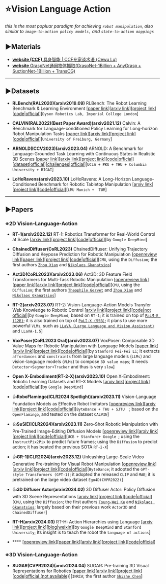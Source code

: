 # ⭐Vision Language Action
*this is the most popluar paradigm for achieving `robot manipulation`, also similar to `image-to-action policy models,` and `state-to-action mappings`*

## ▶Materials

* [**website (CCF)** 具身智能 | CCF专家谈术语 (Cewu Lu)](https://www.ccf.org.cn/Media_list/gzwyh/jsjsysdwyh/2023-07-22/794317.shtml)
* [**website** GraspNet通用物体抓取(GraspNet-1Billion + AnyGrasp + SuctionNet-1Billion + TransCG)](https://graspnet.net/index.html)

***

## ▶Datasets

* **RLBench(RAL2020)(arxiv2019.09)** RLBench: The Robot Learning Benchmark & Learning Environment [[paper link](https://ieeexplore.ieee.org/abstract/document/9001253)][[arxiv link](https://arxiv.org/abs/1909.12271)][[project link](https://sites.google.com/view/rlbench)][[code|official](https://github.com/stepjam/RLBench)][`Dyson Robotics Lab, Imperial College London`]

* **CALVIN(RAL2022)(Best Paper Award)(arxiv2021.12)** Calvin: A Benchmark for Language-conditioned Policy Learning for Long-horizon Robot Manipulation Tasks [[paper link](https://ieeexplore.ieee.org/abstract/document/9788026/)][[arxiv link](https://arxiv.org/abs/2112.03227)][[project link](http://calvin.cs.uni-freiburg.de/)][[code|official](https://github.com/mees/calvin)][`University of Freiburg, Germany`]

* **ARNOLD(ICCV2023)(arxiv2023.04)** ARNOLD: A Benchmark for Language-Grounded Task Learning with Continuous States in Realistic 3D Scenes [[paper link](https://openaccess.thecvf.com/content/ICCV2023/html/Gong_ARNOLD_A_Benchmark_for_Language-Grounded_Task_Learning_with_Continuous_States_ICCV_2023_paper.html)][[arxiv link](https://arxiv.org/abs/2304.04321)][[project link](https://arnold-benchmark.github.io/)][[code|official](https://github.com/arnold-benchmark/arnold)][[dataset|official](https://drive.google.com/drive/folders/1yaEItqU9_MdFVQmkKA6qSvfXy_cPnKGA)][[challenges|official](https://sites.google.com/view/arnoldchallenge/)][`UCLA + PKU + THU + Columbia University + BIGAI`]

* **LoHoRavens(arxiv2023.10)** LoHoRavens: A Long-Horizon Language-Conditioned Benchmark for Robotic Tabletop Manipulation [[arxiv link](https://arxiv.org/abs/2310.12020)][[project link](https://cisnlp.github.io/lohoravens-webpage/)][[code|official](https://github.com/Shengqiang-Zhang/LoHo-Ravens)][`LMU Munich +  TUM`]

***

## ▶Papers

### ※2D Vision-Language-Action

* **RT-1(arxiv2022.12)** RT-1: Robotics Transformer for Real-World Control at Scale [[arxiv link](https://arxiv.org/abs/2212.06817)][[project link](https://robotics-transformer1.github.io/)][[code|official](https://github.com/google-research/robotics_transformer)][by `Google DeepMind`]

* **ChainedDiffuser(CoRL2023)** ChainedDiffuser: Unifying Trajectory Diffusion and Keypose Prediction for Robotic Manipulation  [[openreview link](https://openreview.net/forum?id=W0zgY2mBTA8)][[paper link](https://proceedings.mlr.press/v229/xian23a.html)][[project link](https://chained-diffuser.github.io/)][[code|official](https://github.com/zhouxian/act3d-chained-diffuser)][`CMU`, using the `Diffusion`; the first authors [`Zhou Xian`](https://www.zhou-xian.com/) and [`Nikolaos Gkanatsios`](https://nickgkan.github.io/)]

* **Act3D(CoRL2023)(arxiv2023.06)** Act3D: 3D Feature Field Transformers for Multi-Task Robotic Manipulation [[openreview link](https://openreview.net/forum?id=-HFJuX1uqs)][[paper link](https://proceedings.mlr.press/v229/gervet23a.html)][[arxiv link](https://arxiv.org/abs/2306.17817)][[project link](https://act3d.github.io/)][[code|official](https://github.com/zhouxian/act3d-chained-diffuser)][`CMU`, using the `Diffusion`; the first authors [`Theophile Gervet`](https://theophilegervet.github.io/) and [`Zhou Xian`](https://www.zhou-xian.com/) and [`Nikolaos Gkanatsios`](https://nickgkan.github.io/)]

* **RT-2(arxiv2023.07)** RT-2: Vision-Language-Action Models Transfer Web Knowledge to Robotic Control [[arxiv link](https://arxiv.org/abs/2307.15818)][[project link](https://robotics-transformer2.github.io/)][[code|not official](https://github.com/kyegomez/RT-2)][by `Google DeepMind`; based on `RT-1`; it is trained on top of [`PaLM-E (12B)`](https://palm-e.github.io/); it is also trained on top of [`PaLI-X (55B)`](https://arxiv.org/abs/2305.18565); it plans to use more powerful `VLMs`, such as [`LLaVA (Large Language and Vision Assistant)`](https://llava-vl.github.io/) and `LLaVA-1.5`]

* **VoxPoser(CoRL2023 Oral)(arxiv2023.07)** VoxPoser: Composable 3D Value Maps for Robotic Manipulation with Language Models [[paper link](https://proceedings.mlr.press/v229/huang23b.html)][[arxiv link](https://arxiv.org/abs/2307.05973)][[project link](https://voxposer.github.io/)][[code|official](https://github.com/huangwl18/VoxPoser)][by `Stanford Fei-Fei Li`; It extracts `affordances` and `constraints` from large language models (`LLMs`) and vision-language  models (`VLMs`) to compose `3D value maps`; It needs `Detector+Segmentor+Tracker` and thus is very `slow`]

* **Open X-Embodiment(RT-2-X)(arxiv2023.10)** Open X-Embodiment: Robotic Learning Datasets and RT-X Models [[arxiv link](https://arxiv.org/abs/2310.08864)][[project link](https://robotics-transformer-x.github.io/)][[code|official](https://github.com/google-deepmind/open_x_embodiment)][by `Google DeepMind`]

* 👍**RoboFlamingo(ICLR2024 Spotlight)(arxiv2023.11)** Vision-Language Foundation Models as Effective Robot Imitators [[openreview link](https://openreview.net/forum?id=lFYj0oibGR)][[arxiv link](https://arxiv.org/abs/2311.01378)][[project link](https://roboflamingo.github.io/)][[code|official](https://github.com/RoboFlamingo/RoboFlamingo)][`ByteDance + THU + SJTU 
`; based on the `OpenFlamingo`, and tested on the dataset `CALVIN`]

* 👍**SuSIE(ICLR2024)(arxiv2023.11)** Zero-Shot Robotic Manipulation with Pre-Trained Image-Editing Diffusion Models [[openreview link](https://openreview.net/forum?id=c0chJTSbci)][[arxiv link](https://arxiv.org/abs/2310.10639)][[project link](https://rail-berkeley.github.io/susie/)][[code|official](https://github.com/kvablack/susie)][`UCB + Stanford+ Google
`; using the `InstructPix2Pix` to predict future frames; using the `Diffusion` to predict action; it has beated the previous SOTA `RT-2-X`]

* 👍**GR-1(ICLR2024)(arxiv2023.12)** Unleashing Large-Scale Video Generative Pre-training for Visual Robot Manipulation [[openreview link](https://openreview.net/forum?id=NxoFmGgWC9)][[arxiv link](https://arxiv.org/abs/2312.13139)][[project link](https://gr1-manipulation.github.io/)][[code|official](https://github.com/bytedance/GR-1)][`ByteDance`; it adopted the `GPT-style Transformers (GPT-1)`; it adopted the released `CLIP` and `MAE`; it is pretrained on the large video dataset `Ego4D(CVPR2022)`]

* 👍**3D Diffuser Actor(arxiv2024.02)** 3D Diffuser Actor: Policy Diffusion with 3D Scene Representations [[arxiv link](https://arxiv.org/abs/2402.10885)][[project link](https://3d-diffuser-actor.github.io/)][[code|official](https://github.com/nickgkan/3d_diffuser_actor)][`CMU`, using the `Diffusion`; the first authors [`Tsung-Wei Ke`](https://twke18.github.io/) and [`Nikolaos Gkanatsios`](https://nickgkan.github.io/); largely based on their previous work `Actor3D` and `ChainedDiffuser`]

* **RT-H(arxiv2024.03)** RT-H: Action Hierarchies using Language [[arxiv link](https://arxiv.org/abs/2403.01823)][[project link](https://rt-hierarchy.github.io/)][[blog|weixin](https://mp.weixin.qq.com/s/4eXibz3dOSec1jtaJzP3Mw )][by `Google DeepMind` and `Stanford University`; Its insight is to teach the robot the `language of actions`]

* **** [[openreview link]()][[paper link]()][[arxiv link]()][[project link]()][[code|official]()]


### ※3D Vision-Language-Action

* **SUGAR(CVPR2024)(arxiv2024.04)** SUGAR: Pre-training 3D Visual Representations for Robotics [[paper link]()][[arxiv link](https://arxiv.org/abs/2404.01491)][[project link](https://cshizhe.github.io/projects/robot_sugar)][[code|official (not available)]()][`INRIA`; the first author [`Shizhe Chen`](https://cshizhe.github.io/)]

